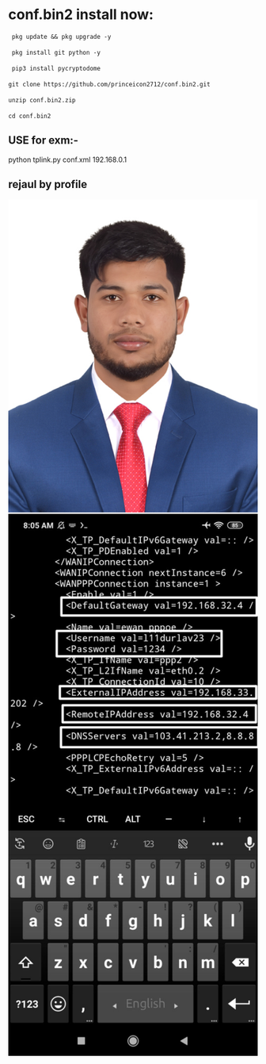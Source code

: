 # conf.bin2 install now:

     pkg update && pkg upgrade -y
     
     pkg install git python -y
     
     pip3 install pycryptodome

    git clone https://github.com/princeicon2712/conf.bin2.git

    unzip conf.bin2.zip 

    cd conf.bin2


## USE for exm:-

python tplink.py conf.xml 192.168.0.1
   
## rejaul by profile

<!--[profile](./confbin2.jpg)-->

<img src="confbin2.jpg" width="600"/>

<img src="12.jpg" width="600"/>
